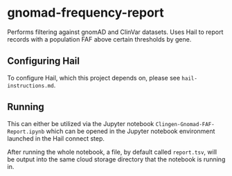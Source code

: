 # gnomad-frequency-report
Performs filtering against gnomAD and ClinVar datasets. Uses Hail to report records with a population FAF above certain thresholds by gene.

## Configuring Hail

To configure Hail, which this project depends on, please see `hail-instructions.md`.

## Running

This can either be utilized via the Jupyter notebook `Clingen-Gnomad-FAF-Report.ipynb` which can be opened in the Jupyter notebook environment launched in the Hail connect step.

After running the whole notebook, a file, by default called `report.tsv`, will be output into the same cloud storage directory that the notebook is running in.
